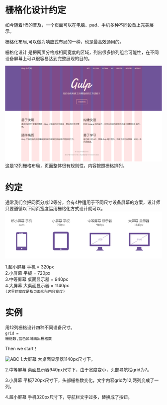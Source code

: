 栅格化设计约定
=================

如今随着H5的普及，一个页面可以在电脑、pad、手机多种不同设备上完美展示。

栅格化布局,可以做为响应式布局的一种，也是最高效通用的。

栅格化设计 是把网页分格成相同宽度的区域，列出很多排列组合可能性，在不同设备屏幕上可以很容易达到完整展现的目的。

![ABC](https://raw.githubusercontent.com/ColdXu/grid-design/master/img/11.gif) 
这是12列栅格布局，页面整体很有规则性，内容按照栅格排列。


约定
=================

通常我们会把网页分成12等分，会有4种适用于不同尺寸设备屏幕的方案，设计师只要遵循以下网页宽度运用栅格化方式设计就可以。
![ABC](https://raw.githubusercontent.com/ColdXu/grid-design/master/img/icon.gif) 

1.超小屏幕 手机 = 320px</br>
2.小屏幕 平板 = 720px</br>
3.中等屏幕 桌面显示器 = 940px</br>
4.大屏幕 大桌面显示器 = 1140px</br>
<code>(这里的宽度是指页面实际内容宽度)</code>

实例
=================
用12列栅格设计四种不同设备尺寸。</br>
<code>grid = 栅格数,蓝色区域画出栅格数</code>


Then we start！


![ABC]()
1.大屏幕 大桌面显示器1140px尺寸下。

[查看]: https://raw.githubusercontent.com/ColdXu/grid-design/master/img/1.gif "查看"


2.中等屏幕 桌面显示器940px尺寸下，由于宽度变小，头部导航栏grid为7。

[查看]: https://raw.githubusercontent.com/ColdXu/grid-design/master/img/2.gif "查看"


3.小屏幕 平板720px尺寸下，头部栅格数变化，文字内容grid为12,两列变成了一列。

[查看]: https://raw.githubusercontent.com/ColdXu/grid-design/master/img/3.gif "查看"


4.超小屏幕 手机320px尺寸下，导航栏文字过多，替换成了按钮。

[查看]: https://raw.githubusercontent.com/ColdXu/grid-design/master/img/3.gif "查看"



